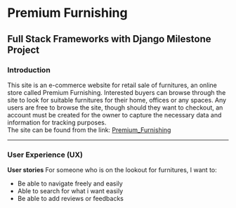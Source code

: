 # Premium Furnishing
## Full Stack Frameworks with Django Milestone Project 
### **Introduction**
This site is an e-commerce website for retail sale of furnitures, an online store called Premium Furnishing. Interested buyers can browse through the site to look for suitable furnitures for their home, offices or any spaces. Any users are free to browse the site, though should they want to checkout, an account must be created for the owner to capture the necessary data and information for tracking purposes. 
<br>
The site can be found from the link: [Premium_Furnishing](https://ojhj-project4.herokuapp.com/home/)
***

### **User Experience (UX)**
**User stories** 
For someone who is on the lookout for furnitures, I want to:
- Be able to navigate freely and easily
- Able to search for what i want easily
- Be able to add reviews or feedbacks
